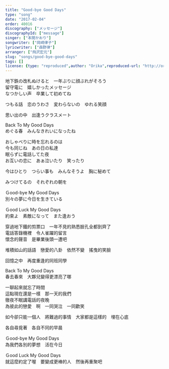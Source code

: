 ```yaml
---
title: "Good-bye Good Days"
type: "song"
date: "2017-02-04"
order: 40016
discography: ["メッセージ"]
discographyId: ["message"]
singer: ["本間かおり"]
songwriter: ["岡崎律子"]
lyricwriter: ["森野律"]
arranger: ["飛沢宏元"]
slug: "songs/good-bye-good-days"
tags: []
license: {type: "reproduced",author: "Orika",reproduced-url: "http://orikamushi.myweb.hinet.net",reproduced-website: "織歌蟲"}
---
```


地下鉄の改札ぬけると　一年ぶりに顔ぶれがそろう  
留守電に　嬉しかったメッセージ  
なつかしい声　卒業して初めてね  
  
つもる話　恋のうわさ　変わらないの　ゆれる笑顔  
  
思い出の中　出逢うクラスメート  
  
Back To My Good Days  
めぐる春　みんなきれいになったね  
  
おしゃべりに時を忘れるのは  
今も同じね　あの日の私達  
眠らずに電話してた夜  
お互いの恋に　あぁ泣いたり　笑ったり  
  
今はひとり　つらい事も　みんなそうよ　胸に秘めて  
  
みつけてるの　それぞれの朝を  
  
Ｇood-bye My Good Days  
別々の夢に今日を生きている  
  
Ｇood Luck My Good Days  
約束よ　素敵になって　また逢おう  
  
穿過地下鐵的剪票口　一年不見的熟悉臉孔全都到齊了  
電話答錄機裡　令人雀躍的留言  
懷念的聲音　是畢業後頭一遭吧  
  
堆積如山的話語　戀愛的八卦　依然不變　搖曳的笑臉  
  
回憶之中　再度重逢的同班同學  
  
Back To My Good Days  
春去春來　大夥兒變得更漂亮了哪  
  
一聊起來就忘了時間  
這點現在還是一樣　那一天的我們  
徹夜不眠講電話的夜晚  
為彼此的戀愛　啊　一同哭泣　一同歡笑  
  
如今卻只能一個人　將難過的事情　大家都是這樣的　埋在心底  
  
各自尋覓著　各自不同的早晨  
  
Ｇood-bye My Good Days  
為我們各別的夢想　活在今日  
  
Ｇood Luck My Good Days  
就這麼約定了喔　要變成更棒的人　然後再重聚吧
